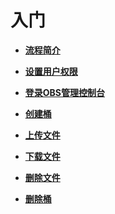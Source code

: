 # 入门<a name="zh-cn_topic_0045829008"></a>

-   **[流程简介](流程简介.md)**  

-   **[设置用户权限](设置用户权限.md)**  

-   **[登录OBS管理控制台](登录OBS管理控制台.md)**  

-   **[创建桶](创建桶（入门操作）.md)**  

-   **[上传文件](上传文件（入门操作）.md)**  

-   **[下载文件](下载文件（入门操作）.md)**  

-   **[删除文件](删除文件.md)**  

-   **[删除桶](删除桶（入门操作）.md)**  


